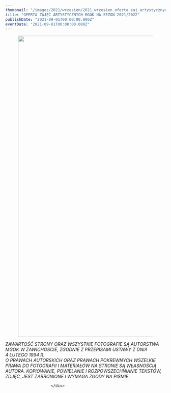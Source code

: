 ```yaml
---
thumbnail: "/images/2021/wrzesien/2021_wrzesien_oferta_zaj_artystycznych_mgok_na_sezon_2021_2022_2021_09_oferta_zaj_artystycznych_mgok_na_sezon_2021_2022_ZD2-7.jpg"
title: "OFERTA ZAJĘĆ ARTYSTYCZNYCH MGOK NA SEZON 2021/2022"
publishDate: "2021-09-01T00:00:00.000Z"
eventDate: "2021-09-01T00:00:00.000Z"
---
```


<div class="entry-content">
							
							
<figure class="wp-block-image size-full"><a href="http://mgok-zawichost.pl/wp-content/uploads/2021/09/ZD2-7.jpg"><img fetchpriority="high" decoding="async" width="800" height="949" src="/images/2021/wrzesien/2021_wrzesien_oferta_zaj_artystycznych_mgok_na_sezon_2021_2022_2021_09_oferta_zaj_artystycznych_mgok_na_sezon_2021_2022_ZD2-7.jpg" alt="" class="wp-image-8197" srcset="/images/2021/wrzesien/2021_wrzesien_oferta_zaj_artystycznych_mgok_na_sezon_2021_2022_2021_09_oferta_zaj_artystycznych_mgok_na_sezon_2021_2022_ZD2-7.jpg 800w, /images/2021/wrzesien/ZD2-7-253x300.jpg 253w, /images/2021/wrzesien/ZD2-7-768x911.jpg 768w" sizes="(max-width: 800px) 100vw, 800px"></a></figure>



<p><em>ZAWARTOŚĆ STRONY ORAZ WSZYSTKIE FOTOGRAFIE SĄ AUTORSTWA MGOK W ZAWICHOŚCIE, ZGODNIE Z PRZEPISAMI USTAWY Z DNIA&nbsp;</em><br><em>4 LUTEGO 1994 R.<br>O PRAWACH AUTORSKICH ORAZ PRAWACH POKREWNYCH WSZELKIE PRAWA DO FOTOGRAFII I MATERIAŁÓW NA STRONIE SĄ WŁASNOŚCIĄ AUTORA. KOPIOWANIE, POWIELANIE I ROZPOWSZECHNIANIE TEKSTÓW, ZDJĘĆ, JEST ZABRONIONE I WYMAGA ZGODY NA PIŚMIE</em>.</p>
						
						</div>
